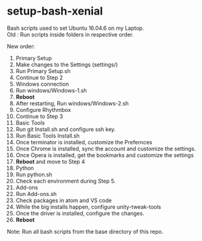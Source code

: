 # setup-bash-xenial
Bash scripts used to set Ubuntu 16.04.6 on my Laptop.  
Old : Run scripts inside folders in respective order.  

New order:
1. Primary Setup
  1. Make changes to the Settings (settings/)
  2. Run Primary Setup.sh
  3. Continue to Step 2
2. Windows connection
  1. Run windows/Windows-1.sh
  2. **Reboot**
  3. After restarting, Run windows/Windows-2.sh
  4. Configure Rhythmbox
  4. Continue to Step 3
3. Basic Tools
  1. Run git Install.sh and configure ssh key.
  2. Run Basic Tools Install.sh
  3. Once terminator is installed, customize the Prefernces
  4. Once Chrome is installed, sync the account and customize the settings.
  5. Once Opera is installed, get the bookmarks and customize the settings
  6. **Reboot** and move to Step 4
4. Python
  1. Run python.sh
  2. Check each environment during Step 5.
5. Add-ons
  1. Run Add-ons.sh
  2. Check packages in atom and VS code
  3. While the big installs happen, configure unity-tweak-tools
  4. Once the driver is installed, configure the changes.
  5. **Reboot**

Note: Run all bash scripts from the base directory of this repo.
